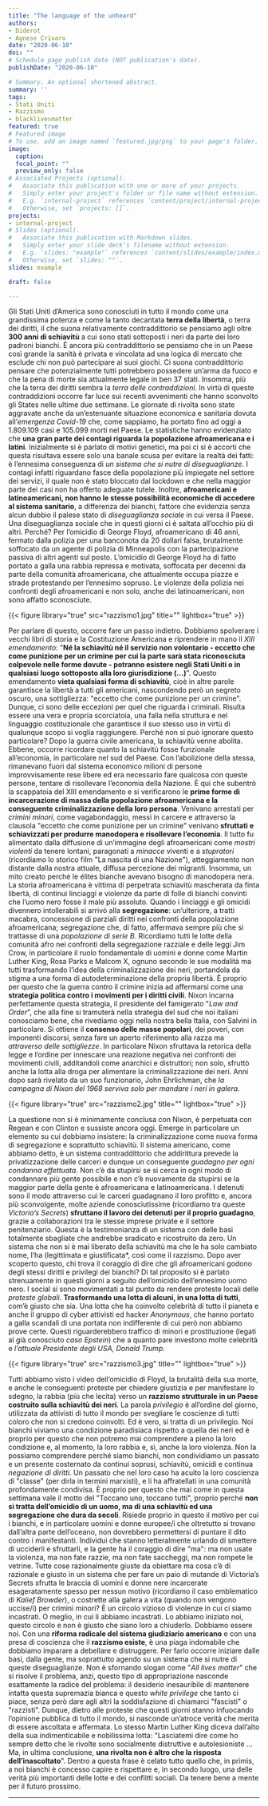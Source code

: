 ```yaml
---
title: "The language of the unheard"
authors:
- Diderot
- Agnese Crivaro
date: "2020-06-10"
doi: ""
# Schedule page publish date (NOT publication's date).
publishDate: "2020-06-10"

# Summary. An optional shortened abstract.
summary: ''
tags:
- Stati Uniti
- Razzismo
- blacklivesmatter
featured: true
# Featured image
# To use, add an image named `featured.jpg/png` to your page's folder.
image:
  caption:
  focal_point: ""
  preview_only: false
# Associated Projects (optional).
#   Associate this publication with one or more of your projects.
#   Simply enter your project's folder or file name without extension.
#   E.g. `internal-project` references `content/project/internal-project/index.md`.
#   Otherwise, set `projects: []`.
projects:
- internal-project
# Slides (optional).
#   Associate this publication with Markdown slides.
#   Simply enter your slide deck's filename without extension.
#   E.g. `slides: "example"` references `content/slides/example/index.md`.
#   Otherwise, set `slides: ""`.
slides: example

draft: false

---
```


Gli Stati Uniti d’America sono conosciuti in tutto il mondo come una grandissima potenza e come la tanto decantata **terra della libertà**, o terra dei diritti, il che suona relativamente contraddittorio se pensiamo agli oltre **300 anni di schiavitù** a cui sono stati sottoposti i neri da parte dei loro padroni bianchi.
È ancora più contraddittorio se pensiamo che in un Paese così grande la sanità è privata e vincolata ad una logica di mercato che esclude chi non può partecipare ai suoi giochi. Ci suona contraddittorio pensare che potenzialmente tutti potrebbero possedere un’arma da fuoco e che la pena di morte sia attualmente legale in ben 37 stati.
Insomma, più che la terra dei diritti sembra la *terra delle contraddizioni*.
In virtù di queste contraddizioni occorre far luce sui recenti avvenimenti che hanno sconvolto gli States nelle ultime due settimane.
Le giornate di rivolta sono state aggravate anche da un’estenuante situazione economica e sanitaria dovuta all’*emergenza Covid-19* che, come sappiamo, ha portato fino ad oggi a 1.809.109 casi e 105.099 morti nel Paese.
Le statistiche hanno evidenziato che **una gran parte dei contagi riguarda la popolazione afroamericana e i latini**. Inizialmente si è parlato di motivi genetici, ma poi ci si è accorti che questa risultava essere solo una banale scusa per evitare la realtà dei fatti: è l’ennesima conseguenza di *un sistema che si nutre di diseguaglianze*.
I contagi infatti riguardano fasce della popolazione più impiegate nel settore dei servizi, il quale non è stato bloccato dal lockdown e che nella maggior parte dei casi non ha offerto adeguate tutele. Inoltre, **afroamericani e latinoamericani, non hanno le stesse possibilità economiche di accedere al sistema sanitario**, a differenza dei bianchi, fattore che evidenzia senza alcun dubbio il palese stato di *diseguaglianza sociale* in cui versa il Paese.
Una diseguaglianza sociale che in questi giorni ci è saltata all’occhio più di altri.
Perché?
Per l’omicidio di George Floyd, afroamericano di 46 anni, fermato dalla polizia per una banconota da 20 dollari falsa, brutalmente soffocato da un agente di polizia di Minneapolis con la partecipazione passiva di altri agenti sul posto. L’omicidio di George Floyd ha di fatto portato a galla una rabbia repressa e motivata, soffocata per decenni da parte della comunità afroamericana, che attualmente occupa piazze e strade protestando per l’ennesimo sopruso.
Le violenze della polizia nei confronti degli afroamericani e non solo, anche dei latinoamericani, non sono affatto sconosciute.

{{< figure library="true" src="razzismo1.jpg" title="" lightbox="true" >}}

Per parlare di questo, occorre fare un passo indietro.
Dobbiamo spolverare i vecchi libri di storia e la Costituzione Americana e riprendere in mano il *XIII emendamento*: "**Né la schiavitù né il servizio non volontario - eccetto che come punizione per un crimine per cui la parte sarà stata riconosciuta colpevole nelle forme dovute - potranno esistere negli Stati Uniti o in qualsiasi luogo sottoposto alla loro giurisdizione (…)**". Questo emendamento **vieta qualsiasi forma di schiavitù**, cioè in altre parole garantisce la libertà a tutti gli americani, nascondendo però un segreto oscuro, una sottigliezza: "eccetto che come punizione per un crimine". Dunque, ci sono delle eccezioni per quel che riguarda i criminali. Risulta essere una vera e propria scorciatoia, una falla nella struttura e nel linguaggio costituzionale che garantisce il suo stesso uso in virtù di qualunque scopo si voglia raggiungere. Perché non si può ignorare questo particolare? Dopo la guerra civile americana, la schiavitù venne abolita. Ebbene, occorre ricordare  quanto la schiavitù fosse funzionale all’economia, in particolare nel sud del Paese. Con l’abolizione della stessa, rimanevano fuori dal sistema economico milioni di persone improvvisamente rese libere ed era necessario fare qualcosa con queste persone, tentare di risollevare l’economia della Nazione. È qui che subentrò la scappatoia del XIII emendamento e si verificarono le **prime forme di incarcerazione di massa della popolazione afroamericana e la conseguente criminalizzazione della loro persona**. Venivano arrestati per *crimini minori*, come vagabondaggio, messi in carcere e attraverso la clausola "eccetto che come punizione per un crimine" venivano **sfruttati e schiavizzati per produrre manodopera e risollevare l’economia**. Il tutto  fu alimentato dalla diffusione di un’immagine degli afroamericani come *mostri violenti* da tenere lontani, paragonati a *minacce* viventi e a *stupratori* (ricordiamo lo storico film "La nascita di una Nazione"), atteggiamento non distante dalla nostra attuale, diffusa percezione dei migranti.
Insomma, un mito creato perché le élites bianche avevano bisogno di manodopera nera.
La storia afroamericana è vittima di perpetrata schiavitù mascherata da finta libertà, di continui linciaggi e violenze da parte di folle di bianchi convinti che l’uomo nero fosse il male più assoluto. Quando i linciaggi e gli omicidi divennero intollerabili si arrivò alla **segregazione**: un’ulteriore, a tratti macabra, concessione di parziali diritti nei confronti della popolazione afroamericana; segregazione che, di fatto, affermava sempre più che si trattasse di una *popolazione di serie B*.
Ricordiamo tutti le lotte della comunità afro nei confronti della segregazione razziale e delle leggi Jim Crow, in particolare il ruolo fondamentale di uomini e donne come Martin Luther King, Rosa Parks e Malcom X, ognuno secondo le sue modalità ma tutti trasformando l’idea della criminalizzazione dei neri, portandola da stigma a una forma di autodeterminazione della propria libertà.
È proprio per questo che la guerra contro il crimine inizia ad affermarsi come una **strategia politica contro i movimenti per i diritti civili**. Nixon incarna perfettamente questa strategia, il presidente del famigerato "*Law and Order*", che alla fine si tramuterà nella strategia del sud che noi italiani conosciamo bene, che rivediamo oggi nella nostra bella Italia, con Salvini in particolare.
Si ottiene il **consenso delle masse popolari**, dei poveri, con imponenti discorsi, senza fare un aperto riferimento alla razza ma *attraverso delle sottigliezze*. In particolare Nixon sfruttava la retorica della legge e l’ordine per innescare una reazione negativa nei confronti dei movimenti civili, additandoli come anarchici e distruttori; non solo, sfruttò anche la lotta alla droga per alimentare la criminalizzazione dei neri. Anni dopo sarà rivelato da un suo funzionario, John Ehrlichman, che *la campagna di Nixon del 1968 serviva solo per mandare i neri in galera*.

{{< figure library="true" src="razzismo2.jpg" title="" lightbox="true" >}}

La questione non si è minimamente conclusa con Nixon, è perpetuata con Regean e con Clinton e sussiste ancora oggi.
Emerge in particolare un elemento su cui dobbiamo insistere: la criminalizzazione come nuova forma di segregazione e soprattutto schiavitù. Il sistema americano, come abbiamo detto, è un sistema contraddittorio che addirittura prevede la privatizzazione delle carceri e dunque un conseguente *guadagno per ogni condanna effettuata*. Non c’è da stupirsi se si cerca in ogni modo di condannare più gente possibile e non c’è nuovamente da stupirsi se la maggior parte della gente è afroamericana e latinoamericana. I detenuti sono il modo attraverso cui le carceri guadagnano il loro profitto e, ancora più sconvolgente, molte aziende conosciutissime (ricordiamo tra queste *Victoria’s Secrets*) **sfruttano il lavoro dei detenuti per il proprio guadagno**, grazie a collaborazioni tra le stesse imprese private e il settore penitenziario.
Questa è la testimonianza di un sistema con delle basi totalmente sbagliate che andrebbe sradicato e ricostruito da zero. Un sistema che non si è mai liberato della schiavitù ma che le ha solo cambiato nome, l’ha (legittimata e giustificata*, così come il razzismo.
Dopo aver scoperto questo, chi trova il coraggio di dire che gli afroamericani godono degli stessi diritti e privilegi dei bianchi?
Di tal proposito si è parlato strenuamente in questi giorni a seguito dell’omicidio dell’ennesimo uomo nero. I social si sono movimentati a tal punto da rendere proteste locali delle *proteste globali*. **Trasformando una lotta di alcuni, in una lotta di tutti**, com’è giusto che sia. Una lotta che ha coinvolto celebrità di tutto il pianeta e anche il gruppo di cyber attivisti ed hacker *Anonymous*, che hanno portato a galla scandali di una portata non indifferente di cui però non abbiamo prove certe. Questi riguarderebbero traffico di minori e prostituzione (legati al già conosciuto *caso Epstein*) che a quanto pare investono molte celebrità e *l’attuale Presidente degli USA, Donald Trump*.

{{< figure library="true" src="razzismo3.jpg" title="" lightbox="true" >}}

Tutti abbiamo visto i video dell’omicidio di Floyd, la brutalità della sua morte, e anche le conseguenti proteste per chiedere giustizia e per manifestare lo sdegno, la rabbia (più che lecita) verso un **razzismo strutturale in un Paese costruito sulla schiavitù dei neri**. La parola *privilegio* è all’ordine del giorno, utilizzata da attivisti di tutto il mondo per svegliare le coscienze di tutti coloro che non si credono coinvolti. Ed è vero, si tratta di un privilegio. Noi bianchi viviamo una condizione paradisiaca rispetto a quella dei neri ed è proprio per questo che non potremo mai comprendere a pieno la loro condizione e, al momento, la loro rabbia e, sì,  anche la loro violenza. Non la possiamo comprendere perché siamo bianchi, non condividiamo un passato e un presente costernato da continui soprusi, schiavitù, omicidi e continua *negazione di diritti*. Un passato che nel loro caso ha acuito la loro coscienza di "classe" (per dirla in termini marxisti), e li ha affratellati in una comunità profondamente condivisa. È proprio per questo che mai come in questa settimana vale il motto del "Toccano uno, toccano tutti", proprio perché **non si tratta dell’omicidio di un uomo, ma di una schiavitù ed una segregazione che dura da secoli**.
Risiede proprio in questo il motivo per cui i bianchi, e in particolare uomini e donne europee/i che oltretutto si trovano dall’altra parte dell’oceano, non dovrebbero permettersi di puntare il dito contro i manifestanti. Individui che stanno letteralmente urlando di smettere di ucciderli e sfruttarli, e la gente  ha il coraggio di dire "ma": ma non usate la violenza, ma non fate razzie, ma non fate saccheggi, ma non rompete le vetrine. Tutte cose razionalmente giuste da obiettare ma cosa c’è di razionale e giusto in un sistema che per fare un paio di mutande di Victoria’s Secrets sfrutta le braccia di uomini e donne nere incarcerate esageratamente spesso per nessun motivo (ricordiamo il caso emblematico di *Kalief Browder*), o costrette alla galera a vita (quando non vengono uccise/i) per crimini minori?
È un circolo vizioso di violenze in cui ci siamo incastrati. O meglio, in cui li abbiamo incastrati. Lo abbiamo iniziato noi, questo circolo e non è giusto che siano loro a chiuderlo. Dobbiamo essere noi. Con una **riforma radicale del sistema giudiziario americano** e con una presa di coscienza che il **razzismo esiste**, è una piaga indomabile che dobbiamo imparare a debellare e distruggere. Per farlo occorre iniziare dalle basi, dalla gente, ma soprattutto agendo su un sistema che si nutre di queste diseguaglianze.
Non è sfornando slogan come "*All lives matter*" che si risolve il problema, anzi, questo tipo di appropriazione nasconde esattamente la radice del problema: il desiderio inesauribile di mantenere intatta questa supremazia bianca e questo *white privilege* che tanto ci piace, senza però dare agli altri la soddisfazione di chiamarci "fascisti" o "razzisti".
Dunque, dietro alle proteste che questi giorni stanno infuocando l’opinione pubblica di tutto il mondo, si nasconde un’atroce verità che merita di essere ascoltata e affermata. Lo stesso Martin Luther King diceva dall’alto della sua indimenticabile e nobilissima lotta: "Lasciatemi dire come ho sempre detto che le rivolte sono socialmente distruttive e autolesioniste … Ma, in ultima conclusione, **una rivolta non è altro che la risposta dell’inascoltato**".
Dentro a questa frase è celato tutto quello che, in primis, a noi bianchi è concesso capire e rispettare e, in secondo luogo, una delle verità più importanti delle lotte e dei conflitti sociali. Da tenere bene a mente per il futuro prossimo.

---
